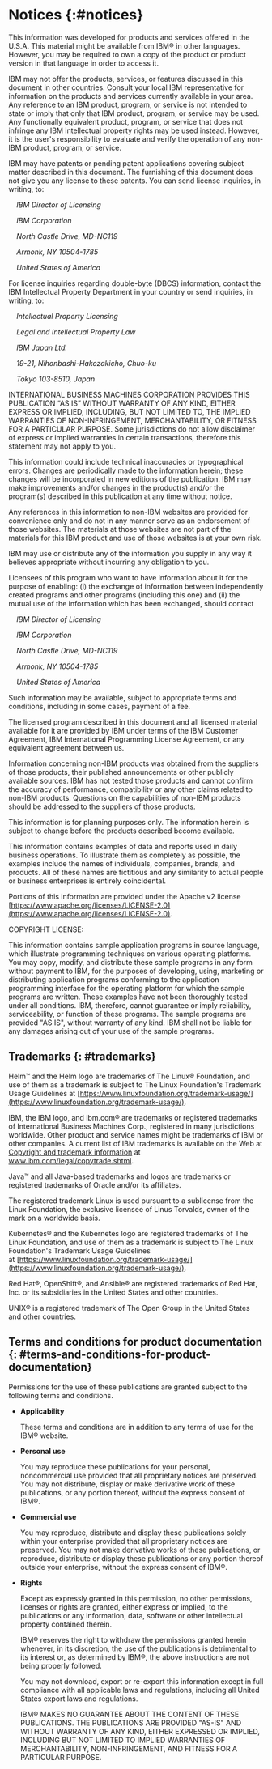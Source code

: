# Notices {:#notices}

This information was developed for products and services offered in the U.S.A. This material might be available from IBM® in other languages. However, you may be required to own a copy of the product or product version in that language in order to access it.

IBM may not offer the products, services, or features discussed in this document in other countries. Consult your local IBM representative for information on the products and services currently available in your area. Any reference to an IBM product, program, or service is not intended to state or imply that only that IBM product, program, or service may be used. Any functionally equivalent product, program, or service that does not infringe any IBM intellectual property rights may be used instead. However, it is the user's responsibility to evaluate and verify the operation of any non-IBM product, program, or service.

IBM may have patents or pending patent applications covering subject matter described in this document. The furnishing of this document does not give you any license to these patents. You can send license inquiries, in writing, to:

&nbsp;&nbsp;&nbsp;&nbsp;*IBM Director of Licensing*

&nbsp;&nbsp;&nbsp;&nbsp;*IBM Corporation*

&nbsp;&nbsp;&nbsp;&nbsp;*North Castle Drive, MD-NC119*

&nbsp;&nbsp;&nbsp;&nbsp;*Armonk, NY 10504-1785*

&nbsp;&nbsp;&nbsp;&nbsp;*United States of America*

For license inquiries regarding double-byte \(DBCS\) information, contact the IBM Intellectual Property Department in your country or send inquiries, in writing, to:

&nbsp;&nbsp;&nbsp;&nbsp;*Intellectual Property Licensing*

&nbsp;&nbsp;&nbsp;&nbsp;*Legal and Intellectual Property Law*

&nbsp;&nbsp;&nbsp;&nbsp;*IBM Japan Ltd.*

&nbsp;&nbsp;&nbsp;&nbsp;*19-21, Nihonbashi-Hakozakicho, Chuo-ku*

&nbsp;&nbsp;&nbsp;&nbsp;*Tokyo 103-8510, Japan*

INTERNATIONAL BUSINESS MACHINES CORPORATION PROVIDES THIS PUBLICATION “AS IS” WITHOUT WARRANTY OF ANY KIND, EITHER EXPRESS OR IMPLIED, INCLUDING, BUT NOT LIMITED TO, THE IMPLIED WARRANTIES OF NON-INFRINGEMENT, MERCHANTABILITY, OR FITNESS FOR A PARTICULAR PURPOSE. Some jurisdictions do not allow disclaimer of express or implied warranties in certain transactions, therefore this statement may not apply to you.

This information could include technical inaccuracies or typographical errors. Changes are periodically made to the information herein; these changes will be incorporated in new editions of the publication. IBM may make improvements and/or changes in the product\(s\) and/or the program\(s\) described in this publication at any time without notice.

Any references in this information to non-IBM websites are provided for convenience only and do not in any manner serve as an endorsement of those websites. The materials at those websites are not part of the materials for this IBM product and use of those websites is at your own risk.

IBM may use or distribute any of the information you supply in any way it believes appropriate without incurring any obligation to you.

Licensees of this program who want to have information about it for the purpose of enabling: \(i\) the exchange of information between independently created programs and other programs \(including this one\) and \(ii\) the mutual use of the information which has been exchanged, should contact

&nbsp;&nbsp;&nbsp;&nbsp;*IBM Director of Licensing*

&nbsp;&nbsp;&nbsp;&nbsp;*IBM Corporation*

&nbsp;&nbsp;&nbsp;&nbsp;*North Castle Drive, MD-NC119*

&nbsp;&nbsp;&nbsp;&nbsp;*Armonk, NY 10504-1785*

&nbsp;&nbsp;&nbsp;&nbsp;*United States of America*

Such information may be available, subject to appropriate terms and conditions, including in some cases, payment of a fee.

The licensed program described in this document and all licensed material available for it are provided by IBM under terms of the IBM Customer Agreement, IBM International Programming License Agreement, or any equivalent agreement between us.

Information concerning non-IBM products was obtained from the suppliers of those products, their published announcements or other publicly available sources. IBM has not tested those products and cannot confirm the accuracy of performance, compatibility or any other claims related to non-IBM products. Questions on the capabilities of non-IBM products should be addressed to the suppliers of those products.

This information is for planning purposes only. The information herein is subject to change before the products described become available.

This information contains examples of data and reports used in daily business operations. To illustrate them as completely as possible, the examples include the names of individuals, companies, brands, and products. All of these names are fictitious and any similarity to actual people or business enterprises is entirely coincidental.

Portions of this information are provided under the Apache v2 license [https://www.apache.org/licenses/LICENSE-2.0](https://www.apache.org/licenses/LICENSE-2.0).

COPYRIGHT LICENSE:

This information contains sample application programs in source language, which illustrate programming techniques on various operating platforms. You may copy, modify, and distribute these sample programs in any form without payment to IBM, for the purposes of developing, using, marketing or distributing application programs conforming to the application programming interface for the operating platform for which the sample programs are written. These examples have not been thoroughly tested under all conditions. IBM, therefore, cannot guarantee or imply reliability, serviceability, or function of these programs. The sample programs are provided "AS IS", without warranty of any kind. IBM shall not be liable for any damages arising out of your use of the sample programs.

## Trademarks {: #trademarks}

Helm™ and the Helm logo are trademarks of The Linux® Foundation, and use of them as a trademark is subject to The Linux Foundation's Trademark Usage Guidelines at [https://www.linuxfoundation.org/trademark-usage/](https://www.linuxfoundation.org/trademark-usage/).

IBM, the IBM logo, and ibm.com® are trademarks or registered trademarks of International Business Machines Corp., registered in many jurisdictions worldwide. Other product and service names might be trademarks of IBM or other companies. A current list of IBM trademarks is available on the Web at [Copyright and trademark information](https://www.ibm.com/legal/copytrade) at www.ibm.com/legal/copytrade.shtml.

Java™ and all Java-based trademarks and logos are trademarks or registered trademarks of Oracle and/or its affiliates.

The registered trademark Linux is used pursuant to a sublicense from the Linux Foundation, the exclusive licensee of Linus Torvalds, owner of the mark on a worldwide basis.

Kubernetes® and the Kubernetes logo are registered trademarks of The Linux Foundation, and use of them as a trademark is subject to The Linux Foundation's Trademark Usage Guidelines at [https://www.linuxfoundation.org/trademark-usage/](https://www.linuxfoundation.org/trademark-usage/).

Red Hat®, OpenShift®, and Ansible® are registered trademarks of Red Hat, Inc. or its subsidiaries in the United States and other countries.

UNIX® is a registered trademark of The Open Group in the United States and other countries.

## Terms and conditions for product documentation {: #terms-and-conditions-for-product-documentation}

Permissions for the use of these publications are granted subject to the following terms and conditions.

-   **Applicability**

    These terms and conditions are in addition to any terms of use for the IBM® website.

-   **Personal use**

    You may reproduce these publications for your personal, noncommercial use provided that all proprietary notices are preserved. You may not distribute, display or make derivative work of these publications, or any portion thereof, without the express consent of IBM®.

-   **Commercial use**

    You may reproduce, distribute and display these publications solely within your enterprise provided that all proprietary notices are preserved. You may not make derivative works of these publications, or reproduce, distribute or display these publications or any portion thereof outside your enterprise, without the express consent of IBM®.

-   **Rights**

    Except as expressly granted in this permission, no other permissions, licenses or rights are granted, either express or implied, to the publications or any information, data, software or other intellectual property contained therein.

    IBM® reserves the right to withdraw the permissions granted herein whenever, in its discretion, the use of the publications is detrimental to its interest or, as determined by IBM®, the above instructions are not being properly followed.

    You may not download, export or re-export this information except in full compliance with all applicable laws and regulations, including all United States export laws and regulations.

    IBM® MAKES NO GUARANTEE ABOUT THE CONTENT OF THESE PUBLICATIONS. THE PUBLICATIONS ARE PROVIDED "AS-IS" AND WITHOUT WARRANTY OF ANY KIND, EITHER EXPRESSED OR IMPLIED, INCLUDING BUT NOT LIMITED TO IMPLIED WARRANTIES OF MERCHANTABILITY, NON-INFRINGEMENT, AND FITNESS FOR A PARTICULAR PURPOSE.
